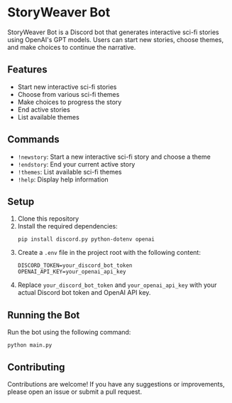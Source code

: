 # StoryWeaver Bot

StoryWeaver Bot is a Discord bot that generates interactive sci-fi stories using OpenAI's GPT models. Users can start new stories, choose themes, and make choices to continue the narrative.

## Features

- Start new interactive sci-fi stories
- Choose from various sci-fi themes
- Make choices to progress the story
- End active stories
- List available themes

## Commands

- `!newstory`: Start a new interactive sci-fi story and choose a theme
- `!endstory`: End your current active story
- `!themes`: List available sci-fi themes
- `!help`: Display help information

## Setup

1. Clone this repository
2. Install the required dependencies:
   ```
   pip install discord.py python-dotenv openai
   ```
3. Create a `.env` file in the project root with the following content:
   ```
   DISCORD_TOKEN=your_discord_bot_token
   OPENAI_API_KEY=your_openai_api_key
   ```
4. Replace `your_discord_bot_token` and `your_openai_api_key` with your actual Discord bot token and OpenAI API key.

## Running the Bot

Run the bot using the following command:

```
python main.py
```

## Contributing

Contributions are welcome! If you have any suggestions or improvements, please open an issue or submit a pull request.

